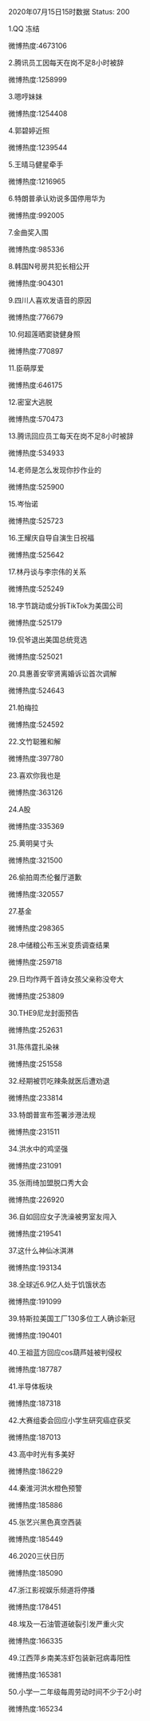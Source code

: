 2020年07月15日15时数据
Status: 200

1.QQ 冻结

微博热度:4673106

2.腾讯员工因每天在岗不足8小时被辞

微博热度:1258999

3.嗯哼妹妹

微博热度:1254408

4.郭碧婷近照

微博热度:1239544

5.王晴马健星牵手

微博热度:1216965

6.特朗普承认劝说多国停用华为

微博热度:992005

7.金曲奖入围

微博热度:985336

8.韩国N号房共犯长相公开

微博热度:904301

9.四川人喜欢发语音的原因

微博热度:776679

10.何超莲晒窦骁健身照

微博热度:770897

11.臣萌厚爱

微博热度:646175

12.密室大逃脱

微博热度:570473

13.腾讯回应员工每天在岗不足8小时被辞

微博热度:534933

14.老师是怎么发现你抄作业的

微博热度:525900

15.岑怡诺

微博热度:525723

16.王耀庆自导自演生日祝福

微博热度:525642

17.林丹谈与李宗伟的关系

微博热度:525249

18.字节跳动或分拆TikTok为美国公司

微博热度:525179

19.侃爷退出美国总统竞选

微博热度:525021

20.具惠善安宰贤离婚诉讼首次调解

微博热度:524643

21.帕梅拉

微博热度:524592

22.文竹聪雅和解

微博热度:397780

23.喜欢你我也是

微博热度:363126

24.A股

微博热度:335369

25.黄明昊寸头

微博热度:321500

26.偷拍周杰伦餐厅道歉

微博热度:320557

27.基金

微博热度:298365

28.中储粮公布玉米变质调查结果

微博热度:259718

29.日均作两千首诗女孩父亲称没夸大

微博热度:253809

30.THE9尼龙封面预告

微博热度:252631

31.陈伟霆扎染袜

微博热度:251558

32.经期被罚吃辣条就医后遭劝退

微博热度:233814

33.特朗普宣布签署涉港法规

微博热度:231511

34.洪水中的鸡坚强

微博热度:231091

35.张雨绮加盟脱口秀大会

微博热度:226920

36.自如回应女子洗澡被男室友闯入

微博热度:219541

37.这什么神仙冰淇淋

微博热度:193134

38.全球近6.9亿人处于饥饿状态

微博热度:191099

39.特斯拉美国工厂130多位工人确诊新冠

微博热度:190401

40.王祖蓝方回应cos葫芦娃被判侵权

微博热度:187787

41.半导体板块

微博热度:187318

42.大赛组委会回应小学生研究癌症获奖

微博热度:187013

43.高中时光有多美好

微博热度:186229

44.秦淮河洪水橙色预警

微博热度:185886

45.张艺兴黑色真空西装

微博热度:185449

46.2020三伏日历

微博热度:185090

47.浙江影视娱乐频道将停播

微博热度:178451

48.埃及一石油管道破裂引发严重火灾

微博热度:166335

49.江西萍乡南美冻虾包装新冠病毒阳性

微博热度:165381

50.小学一二年级每周劳动时间不少于2小时

微博热度:165234

